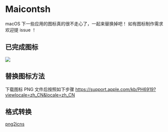 # Maicontsh
macOS 下一些应用的图标真的很不走心了，一起来替换掉吧！
如有图标制作需求欢迎提 issue ！

## 已完成图标
![](https://ws2.sinaimg.cn/large/006tNbRwly1fuxyugo90nj31kw0hotmf.jpg)

## 替换图标方法
下载图标 PNG 文件后按照如下步骤
https://support.apple.com/kb/PH6919?viewlocale=zh_CN&locale=zh_CN

## 格式转换
[png2icns](https://github.com/bitboss-ca/png2icns)
